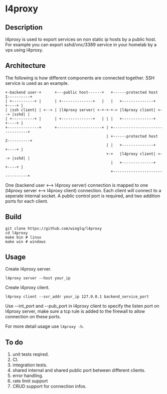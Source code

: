 # l4proxy

## Description

l4proxy is used to export services on non static ip hosts by a public host. For example you can export sshd/vnc/3389 service in your homelab by a vps using l4proxy.

## Architecture

The following is how different components are connected together. SSH service is used as an example.

```
+-backend user-+      +---public host------+   +------protected host 1----------+ 
| +----------+ |      | +--------------+   |   |   +--------------+      +----+ |
| |ssh client| | <--> | |l4proxy server| <-+-+-+-> |l4proxy client| <--> |sshd| |
| +----------+ |      | +--------------+   | | |   +--------------+      +----+ |
+--------------+      +--------------------+ | +--------------------------------+ 
                                             | +------protected host 2----------+
                                             | |   +--------------+      +----+ |
                                             +-+   |l4proxy client| <--> |sshd| |
                                               |   +--------------+      +----+ |
                                               +--------------------------------+
```

One (backend user <--> l4proxy server) connection is mapped to one (l4proxy server <--> l4proxy client) connection.
Each client will connect to a seperate internal socket.
A public control port is required, and two addition ports for each client.

## Build

```
git clone https://github.com/winglq/l4proxy
cd l4proxy
make bin # linux
make win # windows
```

## Usage

Create l4proxy server.

```
l4proxy server --host your_ip
```

Create l4proxy client.

```
l4proxy client --svr_addr your_ip 127.0.0.1 backend_service_port
```

Use --int_port and --pub_port in l4proxy client to specify the listen port on l4proxy server, make sure a tcp rule is added to the firewall to allow connection on these ports.

For more detail usage use `l4proxy -h`.

## To do

1. unit tests reqired.
2. CI.
3. integration tests.
4. shared internal and shared public port between different clients.
5. error handling.
6. rate limit support
7. CRUD support for connection infos.

